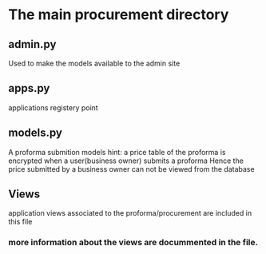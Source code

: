 # The main procurement directory

## admin.py
Used to make the models available to the admin site

## apps.py
applications registery point

## models.py
A proforma submition models
hint: a price table of the proforma is encrypted when a user(business owner) submits a proforma
      Hence the price submitted by a business owner can not be viewed from the database

## Views
application views associated to the proforma/procurement are included in this file
### more information about the views are docummented in the file. 
